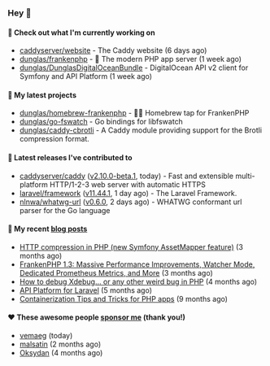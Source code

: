 ### Hey 👋

#### 👷 Check out what I'm currently working on

- [caddyserver/website](https://github.com/caddyserver/website) - The Caddy website (6 days ago)
- [dunglas/frankenphp](https://github.com/dunglas/frankenphp) - 🧟 The modern PHP app server (1 week ago)
- [dunglas/DunglasDigitalOceanBundle](https://github.com/dunglas/DunglasDigitalOceanBundle) - DigitalOcean API v2 client for Symfony and API Platform (1 week ago)

#### 🌱 My latest projects

- [dunglas/homebrew-frankenphp](https://github.com/dunglas/homebrew-frankenphp) - 🍺🧟 Homebrew tap for FrankenPHP
- [dunglas/go-fswatch](https://github.com/dunglas/go-fswatch) - Go bindings for libfswatch
- [dunglas/caddy-cbrotli](https://github.com/dunglas/caddy-cbrotli) - A Caddy module providing support for the Brotli compression format.

#### 🔭 Latest releases I've contributed to

- [caddyserver/caddy](https://github.com/caddyserver/caddy) ([v2.10.0-beta.1](https://github.com/caddyserver/caddy/releases/tag/v2.10.0-beta.1), today) - Fast and extensible multi-platform HTTP/1-2-3 web server with automatic HTTPS
- [laravel/framework](https://github.com/laravel/framework) ([v11.44.1](https://github.com/laravel/framework/releases/tag/v11.44.1), 1 day ago) - The Laravel Framework.
- [nlnwa/whatwg-url](https://github.com/nlnwa/whatwg-url) ([v0.6.0](https://github.com/nlnwa/whatwg-url/releases/tag/v0.6.0), 2 days ago) - WHATWG conformant url parser for the Go language

#### 📜 My recent [blog posts](https://dunglas.fr)

- [HTTP compression in PHP (new Symfony AssetMapper feature)](https://dunglas.dev/2024/12/http-compression-in-php-new-symfony-assetmapper-feature/) (3 months ago)
- [FrankenPHP 1.3: Massive Performance Improvements, Watcher Mode, Dedicated Prometheus Metrics, and More](https://dunglas.dev/2024/11/frankenphp-1-3-massive-performance-improvements-watcher-mode-dedicated-prometheus-metrics-and-more/) (3 months ago)
- [How to debug Xdebug… or any other weird bug in PHP](https://dunglas.dev/2024/10/how-to-debug-xdebug-or-any-other-weird-bug-in-php/) (4 months ago)
- [API Platform for Laravel](https://dunglas.dev/2024/09/api-platform-for-laravel/) (5 months ago)
- [Containerization Tips and Tricks for PHP apps](https://dunglas.dev/2024/05/containerization-tips-and-tricks-for-php-apps/) (9 months ago)

#### ❤️ These awesome people [sponsor me](https://github.com/sponsors/dunglas) (thank you!)

- [vemaeg](https://github.com/vemaeg) (today)
- [malsatin](https://github.com/malsatin) (2 months ago)
- [Oksydan](https://github.com/Oksydan) (4 months ago)
